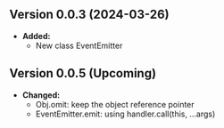 ## Version 0.0.3 (2024-03-26)

-  **Added:**
   -  New class EventEmitter

## Version 0.0.5 (Upcoming)

-  **Changed:**
   -  Obj.omit: keep the object reference pointer
   -  EventEmitter.emit: using handler.call(this, ...args)
